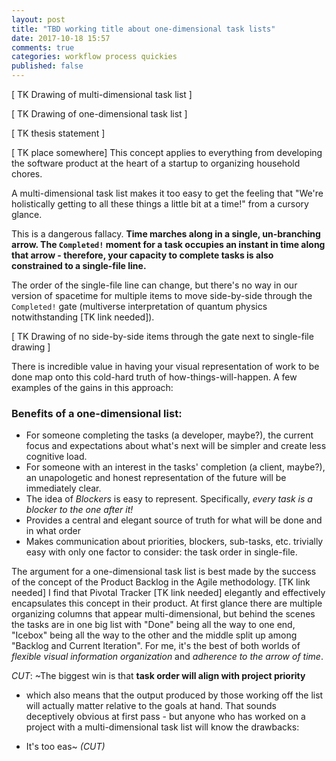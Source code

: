 ```yaml
---
layout: post
title: "TBD working title about one-dimensional task lists"
date: 2017-10-18 15:57
comments: true
categories: workflow process quickies
published: false
---
```


[ TK Drawing of multi-dimensional task list ]

[ TK Drawing of one-dimensional task list ]

[ TK thesis statement ]

[ TK place somewhere] This concept applies to everything from developing the
software product at the heart of a startup to organizing household chores.

A multi-dimensional task list makes it too easy to get the feeling that "We're
holistically getting to all these things a little bit at a time!" from a
cursory glance.

This is a dangerous fallacy. **Time marches along in a single, un-branching
arrow. The `Completed!` moment for a task occupies an instant in time along that arrow - therefore, your capacity to complete tasks is also constrained to a single-file line.**

The order of the single-file line can change, but there's no way in our version
of spacetime for multiple items to move side-by-side through the `Completed!`
gate (multiverse interpretation of quantum physics notwithstanding [TK link
needed]).

[ TK Drawing of no side-by-side items through the gate next to single-file
drawing ]


There is incredible value in having your visual representation of work to be
done map onto this cold-hard truth of how-things-will-happen. A few examples of
the gains in this approach:

### Benefits of a one-dimensional list:

- For someone completing the tasks (a developer, maybe?), the current focus and
  expectations about what's next will be simpler and create less cognitive
  load.
- For someone with an interest in the tasks' completion (a client, maybe?), an
  unapologetic and honest representation of the future will be immediately
  clear.
- The idea of _Blockers_ is easy to represent. Specifically, _every task is a
  blocker to the one after it!_
- Provides a central and elegant source of truth for what will be done and in
  what order
- Makes communication about priorities, blockers, sub-tasks, etc. trivially
  easy with only one factor to consider: the task order in single-file.

The argument for a one-dimensional task list is best made by the success of the
concept of the Product Backlog in the Agile methodology. [TK link needed]  I
find that Pivotal Tracker [TK link needed] elegantly and effectively
encapsulates this concept in their product. At first glance there are multiple
organizing columns that appear multi-dimensional, but behind the scenes the
tasks are in one big list with "Done" being all the way to one end, "Icebox"
being all the way to the other and the middle split up among "Backlog and
Current Iteration". For me, it's the best of both worlds of *flexible visual information organization* and *adherence to the arrow of time*.

*CUT*: ~The biggest win is that **task order will align with project priority**
- which also means that the output produced by those working off the list will
actually matter relative to the goals at hand.  That sounds deceptively obvious
at first pass - but anyone who has worked on a project with a multi-dimensional
task list will know the drawbacks:

- It's too eas~
*(CUT)*



